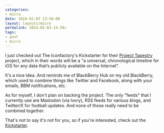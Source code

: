 ```yaml
---
categories:
- micro
date: 2024-02-03 13:58:00
layout: layouts/micro
permalink: 2024-02-03-14-58/
tags:
- post
- micro
---
```


I just checked out The Iconfactory's Kickstarter for their [Project Tapestry][pt] project, which in their words will be a "a universal, chronological timeline for iOS for any data that’s publicly available on the Internet".

It's a nice idea. And reminds me of BlackBerry Hub on my old BlackBerry, which
used to combine things like Twitter and Facebook, along with your emails, BBM
notifications, etc. 

As for myself, I don't plan on backing the project. The only "feeds" that I
currently use are Mastodon (via Ivory), RSS feeds for various blogs, and Twitter/X
for football updates. And none of those really need to be combined together.

That's not to say it's not for you, so if you're interested, check out the
[Kickstarter][pt].

[pt]: https://www.kickstarter.com/projects/iconfactory/project-tapestry
